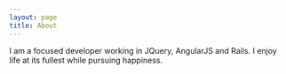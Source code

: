 ```yaml
---
layout: page
title: About
---
```


I am a focused developer working in JQuery, AngularJS and Rails.
I enjoy life at its fullest while pursuing happiness.
